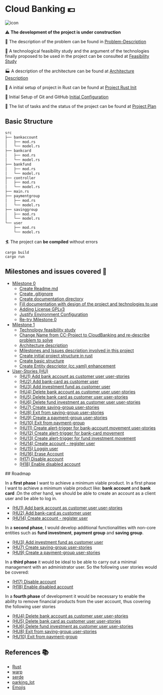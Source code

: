 # Cloud Banking :euro:

![icon](https://github.com/pepitoenpeligro/CC-Project/blob/master/docs/img/icon.png)

:warning: **The development of the project is under construction**


:mag_right: The description of the problem can be found in [Problem-Description](https://github.com/pepitoenpeligro/CC-Project/blob/master/docs/problem-description.md)

:checkered_flag: A technological feasibility study and the argument of the technologies finally proposed to be used in the project can be consulted at [Feasibility Study](https://github.com/pepitoenpeligro/CC-Project/blob/master/docs/feasibility-study.md)

:factory: A description of the architecture can be found at [Architecture Description](https://github.com/pepitoenpeligro/CC-Project/blob/master/docs/tecnology-architecture-description.md)

:rocket: A initial setup of project in Rust can be found at [Project Rust Init](https://github.com/pepitoenpeligro/CC-Project/blob/master/docs/project-rust-setup.md)

:hammer: Initial Setup of Git and GitHub [Initial Configuration](https://github.com/pepitoenpeligro/CC-Project/blob/master/docs/environmentConfiguration.md)

:bookmark_tabs: The list of tasks and the status of the project can be found at [Project Plan](https://github.com/pepitoenpeligro/CloudBanking/projects/1)


## Basic Structure 

```bash
src
├── bankaccount
│   ├── mod.rs
│   └── model.rs
├── bankcard
│   ├── mod.rs
│   └── model.rs
├── bankfund
│   ├── mod.rs
│   └── model.rs
├── controller
│   ├── mod.rs
│   └── model.rs
├── main.rs
├── paymentgroup
│   ├── mod.rs
│   └── model.rs
├── savinggroup
│   ├── mod.rs
│   └── model.rs
└── user
    ├── mod.rs
    └── model.rs
```

:surfer: The project can __be compiled__ without errors


```
cargo build
cargo run
```


## Milestones and issues covered :wrench:
* [Milestone 0](https://github.com/pepitoenpeligro/CloudBanking/milestone/1)
  - [Create Readme.md](https://github.com/pepitoenpeligro/CloudBanking/issues/1)
  - [Create .gitignore](https://github.com/pepitoenpeligro/CloudBanking/issues/2)
  - [Create documentation directory](https://github.com/pepitoenpeligro/CloudBanking/issues/3)
  - [Fill documentation with design of the project and technologies to use](https://github.com/pepitoenpeligro/CloudBanking/issues/4)
  - [Adding License GPLv3](https://github.com/pepitoenpeligro/CloudBanking/issues/6)
  - [Justify Environment Configuration](https://github.com/pepitoenpeligro/CloudBanking/issues/7)
  - [Re-try Milestone 0](https://github.com/pepitoenpeligro/CloudBanking/issues/8)
* [Milestone 1](https://github.com/pepitoenpeligro/CloudBanking/milestone/2)
  - [Technology feasibility study](https://github.com/pepitoenpeligro/CloudBanking/issues/9)
  - [Change Name from CC-Project to CloudBanking and re-describe problem to solve](https://github.com/pepitoenpeligro/CloudBanking/issues/10)
  - [Architecture description](https://github.com/pepitoenpeligro/CloudBanking/issues/11)
  - [Milestones and Issues description involved in this project](https://github.com/pepitoenpeligro/CloudBanking/issues/12)
  - [Create initial project structure in rust](https://github.com/pepitoenpeligro/CloudBanking/issues/31)
  - [Create basic structure](https://github.com/pepitoenpeligro/CloudBanking/issues/32)
  - [Create Entity descriptor (cc.yaml) enhancement](https://github.com/pepitoenpeligro/CloudBanking/issues/33)
* [User-Stories (HU)](https://github.com/pepitoenpeligro/CloudBanking/milestone/3)
  -  [(HU1) Add bank account as customer user user-stories](https://github.com/pepitoenpeligro/CloudBanking/issues/13)
  -  [(HU2) Add bank-card as customer user](https://github.com/pepitoenpeligro/CloudBanking/issues/14)
  -  [(HU3) Add investment fund as customer user](https://github.com/pepitoenpeligro/CloudBanking/issues/15)
  -  [(HU4) Delete bank account as customer user user-stories](https://github.com/pepitoenpeligro/CloudBanking/issues/16)
  -  [(HU5) Delete bank card as customer user user-stories](https://github.com/pepitoenpeligro/CloudBanking/issues/17)
  -  [(HU6) Delete fund investment as customer user user-stories](https://github.com/pepitoenpeligro/CloudBanking/issues/18)
  -  [(HU7) Create saving-group user-stories](https://github.com/pepitoenpeligro/CloudBanking/issues/19)
  -  [(HU8) Exit from saving-group user-stories](https://github.com/pepitoenpeligro/CloudBanking/issues/20)
  -  [(HU9) Create a payment-group user-stories](https://github.com/pepitoenpeligro/CloudBanking/issues/21)
  -  [(HU10) Exit from payment-group](https://github.com/pepitoenpeligro/CloudBanking/issues/22)
  -  [(HU11) Create alert-trigger for bank-account movement user-stories](https://github.com/pepitoenpeligro/CloudBanking/issues/23)
  -  [(HU12) Create alert-trigger for bank-card movement](https://github.com/pepitoenpeligro/CloudBanking/issues/24)
  -  [(HU13) Create alert-trigger for fund investment movement](https://github.com/pepitoenpeligro/CloudBanking/issues/25)
  -  [(HU14) Create account - register user](https://github.com/pepitoenpeligro/CloudBanking/issues/26)
  -  [(HU15) Loggin user](https://github.com/pepitoenpeligro/CloudBanking/issues/27)
  -  [(HU16) Erase Account](https://github.com/pepitoenpeligro/CloudBanking/issues/28)
  -  [(H17) Disable account](https://github.com/pepitoenpeligro/CloudBanking/issues/29)
  -  [(H18) Enable disabled account](https://github.com/pepitoenpeligro/CloudBanking/issues/30)


## Roadmap

In a __first phase__ I want to achieve a minimum viable product. In a first phase I want to achieve a minimum viable product like: __bank account__ and __bank card__ .On the other hand, we should be able to create an account as a client user and be able to log in.
* [(HU1) Add bank account as customer user user-stories](https://github.com/pepitoenpeligro/CloudBanking/issues/13)
* [(HU2) Add bank-card as customer user](https://github.com/pepitoenpeligro/CloudBanking/issues/14)
* [(HU14) Create account - register user](https://github.com/pepitoenpeligro/CloudBanking/issues/26)

In a __second phase__, I would develop additional functionalities with non-core entities such as __fund investment__, __payment group__ and __saving group__. 
* [(HU3) Add investment fund as customer user](https://github.com/pepitoenpeligro/CloudBanking/issues/15)
* [(HU7) Create saving-group user-stories](https://github.com/pepitoenpeligro/CloudBanking/issues/19)
* [(HU9) Create a payment-group user-stories](https://github.com/pepitoenpeligro/CloudBanking/issues/21)

In a __third phase__ it would be ideal to be able to carry out a minimal management with an administrator user. So the following user stories would be covered:
* [(H17) Disable account](https://github.com/pepitoenpeligro/CloudBanking/issues/29)
* [(H18) Enable disabled account](https://github.com/pepitoenpeligro/CloudBanking/issues/30)

In a __fourth phase__ of development it would be necessary to enable the ability to remove financial products from the user account, thus covering the following user stories
* [(HU4) Delete bank account as customer user user-stories](https://github.com/pepitoenpeligro/CloudBanking/issues/16)
* [(HU5) Delete bank card as customer user user-stories](https://github.com/pepitoenpeligro/CloudBanking/issues/17)
* [(HU6) Delete fund investment as customer user user-stories](https://github.com/pepitoenpeligro/CloudBanking/issues/18)
* [(HU8) Exit from saving-group user-stories](https://github.com/pepitoenpeligro/CloudBanking/issues/20)
* [(HU10) Exit from payment-group](https://github.com/pepitoenpeligro/CloudBanking/issues/22)


## References :books:
* [Rust](https://www.rust-lang.org)
* [warp](https://github.com/seanmonstar/warp)
* [serde](https://github.com/serde-rs/serde)
* [parking_lot](https://github.com/Amanieu/parking_lot)
* [Emojis](https://gist.github.com/rxaviers/7360908)



